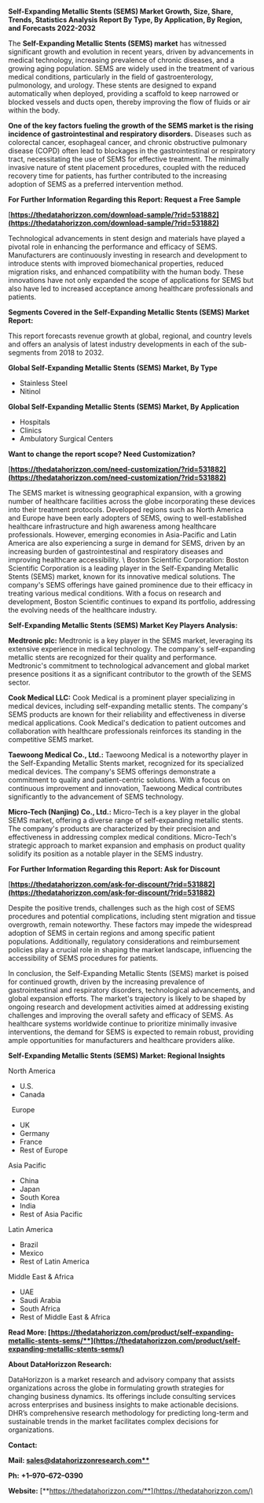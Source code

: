 ﻿**Self-Expanding Metallic Stents (SEMS) Market Growth, Size, Share, Trends, Statistics Analysis Report By Type, By Application, By Region, and Forecasts 2022-2032**


The **Self-Expanding Metallic Stents (SEMS) market** has witnessed significant growth and evolution in recent years, driven by advancements in medical technology, increasing prevalence of chronic diseases, and a growing aging population. SEMS are widely used in the treatment of various medical conditions, particularly in the field of gastroenterology, pulmonology, and urology. These stents are designed to expand automatically when deployed, providing a scaffold to keep narrowed or blocked vessels and ducts open, thereby improving the flow of fluids or air within the body.

**One of the key factors fueling the growth of the SEMS market is the rising incidence of gastrointestinal and respiratory disorders.** Diseases such as colorectal cancer, esophageal cancer, and chronic obstructive pulmonary disease (COPD) often lead to blockages in the gastrointestinal or respiratory tract, necessitating the use of SEMS for effective treatment. The minimally invasive nature of stent placement procedures, coupled with the reduced recovery time for patients, has further contributed to the increasing adoption of SEMS as a preferred intervention method. 

**For Further Information Regarding this Report: Request a Free Sample**	

[**https://thedatahorizzon.com/download-sample/?rid=531882](https://thedatahorizzon.com/download-sample/?rid=531882)** 

Technological advancements in stent design and materials have played a pivotal role in enhancing the performance and efficacy of SEMS. Manufacturers are continuously investing in research and development to introduce stents with improved biomechanical properties, reduced migration risks, and enhanced compatibility with the human body. These innovations have not only expanded the scope of applications for SEMS but also have led to increased acceptance among healthcare professionals and patients.

**Segments Covered in the Self-Expanding Metallic Stents (SEMS) Market Report:**

This report forecasts revenue growth at global, regional, and country levels and offers an analysis of latest industry developments in each of the sub-segments from 2018 to 2032.

**Global Self-Expanding Metallic Stents (SEMS) Market, By Type**

- Stainless Steel
- Nitinol

**Global Self-Expanding Metallic Stents (SEMS) Market, By Application**

- Hospitals
- Clinics
- Ambulatory Surgical Centers

**Want to change the report scope? Need Customization?**

[**https://thedatahorizzon.com/need-customization/?rid=531882](https://thedatahorizzon.com/need-customization/?rid=531882)** 

The SEMS market is witnessing geographical expansion, with a growing number of healthcare facilities across the globe incorporating these devices into their treatment protocols. Developed regions such as North America and Europe have been early adopters of SEMS, owing to well-established healthcare infrastructure and high awareness among healthcare professionals. However, emerging economies in Asia-Pacific and Latin America are also experiencing a surge in demand for SEMS, driven by an increasing burden of gastrointestinal and respiratory diseases and improving healthcare accessibility. \ Boston Scientific Corporation: Boston Scientific Corporation is a leading player in the Self-Expanding Metallic Stents (SEMS) market, known for its innovative medical solutions. The company's SEMS offerings have gained prominence due to their efficacy in treating various medical conditions. With a focus on research and development, Boston Scientific continues to expand its portfolio, addressing the evolving needs of the healthcare industry.

**Self-Expanding Metallic Stents (SEMS) Market Key Players Analysis:** 

**Medtronic plc:** Medtronic is a key player in the SEMS market, leveraging its extensive experience in medical technology. The company's self-expanding metallic stents are recognized for their quality and performance. Medtronic's commitment to technological advancement and global market presence positions it as a significant contributor to the growth of the SEMS sector.

**Cook Medical LLC:** Cook Medical is a prominent player specializing in medical devices, including self-expanding metallic stents. The company's SEMS products are known for their reliability and effectiveness in diverse medical applications. Cook Medical's dedication to patient outcomes and collaboration with healthcare professionals reinforces its standing in the competitive SEMS market.

**Taewoong Medical Co., Ltd.:** Taewoong Medical is a noteworthy player in the Self-Expanding Metallic Stents market, recognized for its specialized medical devices. The company's SEMS offerings demonstrate a commitment to quality and patient-centric solutions. With a focus on continuous improvement and innovation, Taewoong Medical contributes significantly to the advancement of SEMS technology.

**Micro-Tech (Nanjing) Co., Ltd.:** Micro-Tech is a key player in the global SEMS market, offering a diverse range of self-expanding metallic stents. The company's products are characterized by their precision and effectiveness in addressing complex medical conditions. Micro-Tech's strategic approach to market expansion and emphasis on product quality solidify its position as a notable player in the SEMS industry.

**For Further Information Regarding this Report: Ask for Discount**	

[**https://thedatahorizzon.com/ask-for-discount/?rid=531882](https://thedatahorizzon.com/ask-for-discount/?rid=531882)** 

Despite the positive trends, challenges such as the high cost of SEMS procedures and potential complications, including stent migration and tissue overgrowth, remain noteworthy. These factors may impede the widespread adoption of SEMS in certain regions and among specific patient populations. Additionally, regulatory considerations and reimbursement policies play a crucial role in shaping the market landscape, influencing the accessibility of SEMS procedures for patients.

In conclusion, the Self-Expanding Metallic Stents (SEMS) market is poised for continued growth, driven by the increasing prevalence of gastrointestinal and respiratory disorders, technological advancements, and global expansion efforts. The market's trajectory is likely to be shaped by ongoing research and development activities aimed at addressing existing challenges and improving the overall safety and efficacy of SEMS. As healthcare systems worldwide continue to prioritize minimally invasive interventions, the demand for SEMS is expected to remain robust, providing ample opportunities for manufacturers and healthcare providers alike.

**Self-Expanding Metallic Stents (SEMS) Market: Regional Insights**

North America

- U.S.
- Canada

` `Europe

- UK
- Germany
- France
- Rest of Europe

Asia Pacific

- China
- Japan
- South Korea
- India
- Rest of Asia Pacific

Latin America

- Brazil
- Mexico
- Rest of Latin America

Middle East & Africa

- UAE
- Saudi Arabia
- South Africa
- Rest of Middle East & Africa

**Read More: [https://thedatahorizzon.com/product/self-expanding-metallic-stents-sems/**](https://thedatahorizzon.com/product/self-expanding-metallic-stents-sems/)** 

**About DataHorizzon Research:**

DataHorizzon is a market research and advisory company that assists organizations across the globe in formulating growth strategies for changing business dynamics. Its offerings include consulting services across enterprises and business insights to make actionable decisions. DHR’s comprehensive research methodology for predicting long-term and sustainable trends in the market facilitates complex decisions for organizations.

**Contact:**

**Mail: [sales@datahorizzonresearch.com**](mailto:sales@datahorizzonresearch.com)**

**Ph:** **+1–970–672–0390**

**Website:** [**https://thedatahorizzon.com/**](https://thedatahorizzon.com/)

